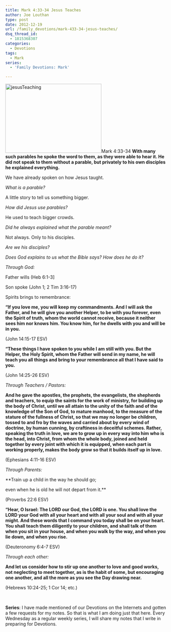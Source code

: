 ```yaml
---
title: Mark 4:33-34 Jesus Teaches
author: Joe Louthan
type: post
date: 2012-12-19
url: /family_devotions/mark-433-34-jesus-teaches/
dsq_thread_id:
  - 1815368307
categories:
  - Devotions
tags:
  - Mark
series:
  - 'Family Devotions: Mark'

---
```

<a href="http://theologic.us/family_devotions/mark-433-34-jesus-teaches/attachment/jesusteaching/" rel="attachment wp-att-1648"><img class="alignright size-medium wp-image-1648" alt="jesusTeaching" src="https://i0.wp.com/theologic.us/wp-content/uploads/2012/12/jesusTeaching.jpg?resize=300%2C215" width="300" height="215" srcset="https://i0.wp.com/theologic.us/wp-content/uploads/2012/12/jesusTeaching.jpg?resize=300%2C215 300w, https://i0.wp.com/theologic.us/wp-content/uploads/2012/12/jesusTeaching.jpg?w=603 603w" sizes="(max-width: 300px) 100vw, 300px" data-recalc-dims="1" /></a>Mark 4:33-34 **With many such parables he spoke the word to them, as they were able to hear it. He did not speak to them without a parable, but privately to his own disciples he explained everything.**

We have already spoken on how Jesus taught.

_What is a parable?_
  
A little story to tell us something bigger.

_How did Jesus use parables?_
  
He used to teach bigger crowds.

_Did he always explained what the parable meant?_
  
Not always. Only to his disciples.

_Are we his disciples?_

_Does God explains to us what the Bible says? How does he do it?_

_Through God:_
  
Father wills (Heb 6:1-3]
  
Son spoke (John 1; 2 Tim 3:16-17)
  
Spirits brings to remembrance:
  
**“If you love me, you will keep my commandments. And I will ask the Father, and he will give you another Helper, to be with you forever, even the Spirit of truth, whom the world cannot receive, because it neither sees him nor knows him. You know him, for he dwells with you and will be in you.**
  
(John 14:15-17 ESV)

**“These things I have spoken to you while I am still with you. But the Helper, the Holy Spirit, whom the Father will send in my name, he will teach you all things and bring to your remembrance all that I have said to you.**
  
(John 14:25-26 ESV)

_Through Teachers / Pastors:_
  
**And he gave the apostles, the prophets, the evangelists, the shepherds and teachers, to equip the saints for the work of ministry, for building up the body of Christ, until we all attain to the unity of the faith and of the knowledge of the Son of God, to mature manhood, to the measure of the stature of the fullness of Christ, so that we may no longer be children, tossed to and fro by the waves and carried about by every wind of doctrine, by human cunning, by craftiness in deceitful schemes. Rather, speaking the truth in love, we are to grow up in every way into him who is the head, into Christ, from whom the whole body, joined and held together by every joint with which it is equipped, when each part is working properly, makes the body grow so that it builds itself up in love.**
  
(Ephesians 4:11-16 ESV)

_Through Parents:_
  
**Train up a child in the way he should go;
  
even when he is old he will not depart from it.**
  
(Proverbs 22:6 ESV)

**“Hear, O Israel: The LORD our God, the LORD is one. You shall love the LORD your God with all your heart and with all your soul and with all your might. And these words that I command you today shall be on your heart. You shall teach them diligently to your children, and shall talk of them when you sit in your house, and when you walk by the way, and when you lie down, and when you rise.**
  
(Deuteronomy 6:4-7 ESV)

_Through each other:_
  
**And let us consider how to stir up one another to love and good works, not neglecting to meet together, as is the habit of some, but encouraging one another, and all the more as you see the Day drawing near.**
  
(Hebrews 10:24-25; 1 Cor 14; etc.)

&nbsp;

**Series**: I have made mentioned of our Devotions on the Internets and gotten a few requests for my notes. So that is what I am doing just that here. Every Wednesday as a regular weekly series, I will share my notes that I write in preparing for Devotions.